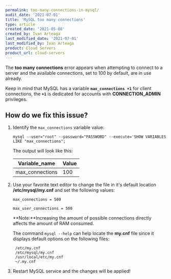 ```yaml
---
permalink: too-many-connections-in-mysql/ 
audit_date: '2021-07-01'
title: 'MySQL too many connections'
type: article
created_date: '2021-05-08'
created_by: Ivan Arteaga
last_modified_date: '2021-07-01'
last_modified_by: Ivan Arteaga
product: Cloud Servers
product_url: cloud-servers
---
```


The **too many connections** error appears when attempting to connect to a
server and the available connections, set to 100 by default, are in use
already.

Keep in mind that MySQL has a variable **`max_connections +1`** for client connections,
the **`+1`** is dedicated for accounts with **CONNECTION_ADMIN** privileges.

## How do we fix this issue?

1. Identify the `max_connections` variable value:

    `mysql --user="root" --password="PASSWORD" --execute='SHOW VARIABLES LIKE "max_connections";`

    The output will look like this:

    | Variable_name   | Value |
    | --------------- | ----- |
    | max_connections | 100   |

2. Use your favorite text editor to change the file in it's default location
   **/etc/mysql/my.cnf** and set the following values:

    ``max_connections = 500``

    ``max_user_connections = 500``

    **Note:**Increasing the amount of possible connections directly affects the
    amount of RAM consumed.

    The command `mysql --help` can help locate the **my.cnf** file since it displays
    default options on the following files:

        /etc/my.cnf
        /etc/mysql/my.cnf
        /usr/local/etc/my.cnf
        ~/.my.cnf

3. Restart MySQL service and the changes will be applied!
